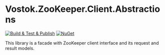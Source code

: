 # Vostok.ZooKeeper.Client.Abstractions

[![Build & Test & Publish](https://github.com/vostok/zookeeper.client.abstractions/actions/workflows/ci.yml/badge.svg)](https://github.com/vostok/zookeeper.client.abstractions/actions/workflows/ci.yml)
[![NuGet](https://img.shields.io/nuget/v/Vostok.ZooKeeper.Client.Abstractions.svg)](https://www.nuget.org/packages/Vostok.ZooKeeper.Client.Abstractions)

This library is a facade with ZooKeeper client interface and its request and result models.
